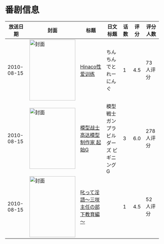 # 番剧信息

|放送日期|封面|标题|日文标题|话数|评分|评分人数|
|---|---|---|---|---|---|---|
|2010-08-15|<img src="/img/no_icon_subject.png" alt="封面" style="width:150px;height:200px;object-fit:cover;">|[Hinaco性爱训练](https://bangumi.tv/subject/9590)|ちんちんでとれーにんぐ|1|4.5|73人评分|
|2010-08-15|<img src="//lain.bgm.tv/pic/cover/c/01/a4/10797_Hpiq8.jpg" alt="封面" style="width:150px;height:200px;object-fit:cover;">|[模型战士高达模型制作家 起始G](https://bangumi.tv/subject/10797)|模型戦士ガンプラビルダーズ ビギニングG|3|6.0|278人评分|
|2010-08-15|<img src="/img/no_icon_subject.png" alt="封面" style="width:150px;height:200px;object-fit:cover;">|[叱って淫語～三咲主任の部下教育編～](https://bangumi.tv/subject/74394)||1|4.5|52人评分|
